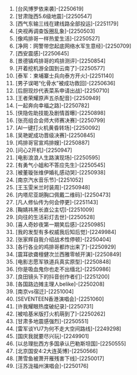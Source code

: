 
1. [台风博罗依来袭]-[2250619]
1. [甘肃陇西5.6级地震]-[2250547]
1. [西气东输三线在建线路全部投运]-[2251179]
1. [央视再调查饭圈乱象]-[2250503]
1. [像鸡排哥一样热爱生活]-[2250527]
1. [净网：网警带您起底网络水军生意经]-[2250709]
1. [西安震感]-[2250645]
1. [景德镇鸡排哥的鸡排测评]-[2250854]
1. [开着挖机游全国到云南了]-[2250577]
1. [泰军：柬埔寨士兵向泰方开火]-[2251140]
1. [男子误喝“化骨水”被成功救回]-[2250636]
1. [后厨现炒代表菜系申请出战]-[2250710]
1. [王者荣耀原声五杀配音]-[2250949]
1. [一起奔向幸福之路]-[2250782]
1. [侠隐佐助技能及剧情首曝]-[2250898]
1. [张亮组合会师大师赛决赛]-[2250799]
1. [AI一键打火机黄昏转场]-[2250092]
1. [吴艳妮成功晋级决赛]-[2250845]
1. [鸡排哥官宣鸡排嫂]-[2250887]
1. [问心2开机]-[2250947]
1. [电影浪浪人生路演现场]-[2250595]
1. [有勇气小姐和不答应先生]-[2250545]
1. [被董璇张维伊婚礼感动哭]-[2250938]
1. [南京汽水音乐节]-[2251052]
1. [王玉雯米兰时装周]-[2250948]
1. [内塔尼亚胡胸口佩戴二维码]-[2250473]
1. [凡人修仙传为何会停更]-[2251143]
1. [鞠婧祎黑长直公主切]-[2251009]
1. [向往的生活彩灯去世]-[2250528]
1. [喜人奇妙夜第一期笑后感]-[2250985]
1. [我的发型有多权威我后知后觉]-[2249984]
1. [张家辉自我介绍战术性停顿]-[2250404]
1. [各行各业的鸡排哥都炸出来了]-[2250929]
1. [震耳欲聋檀健次兰西雅零帧开演]-[2250849]
1. [电影志愿军铁道兵真实原型]-[2250848]
1. [你是吸血鬼你也走不出缅北]-[2250986]
1. [良田镜头下的抖音创作者们]-[2251200]
1. [各国路边摊主理人belike]-[2250208]
1. [南京vs宿迁]-[2251004]
1. [SEVENTEEN香港演唱会]-[2251060]
1. [许我耀眼热度破纪录]-[2250731]
1. [被哈基米版打火机萌到了]-[2250262]
1. [甘肃多地震感强烈]-[2250551]
1. [雷军谈YU7为何不走大空间路线]-[2249298]
1. [国庆我就要尽兴玩]-[2249901]
1. [以总理批西方多国承认巴勒斯坦国]-[2250555]
1. [北京国安4:2大连英博]-[2250566]
1. [萧雪鱼被萧开雁残害下线]-[2250017]
1. [汪苏泷福州演唱会]-[2250176]